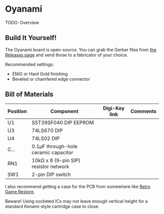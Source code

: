 # Oyanami
TODO: Overview

## Build It Yourself!
The Oyanami board is open-source. You can grab the Gerber files from [the Releases page](https://github.com/barbeque/oyanami-msx-megarom/releases) and send those to a fabricator of your choice.

Recommended settings: 

 - ENIG or Hard Gold finishing
 - Beveled or chamfered edge connector

## Bill of Materials

| Position | Component     | Digi-Key link      | Comments  |
|----------|---------------|--------------------|-----------|
| U1       | SST39SF040 DIP EEPROM | | |
| U3       | 74LS670 DIP | | |
| U4       | 74LS02 DIP | | |
| C...     | 0.1µF through-hole ceramic capacitor | | |
| RN1      | 10kΩ x 8 (9-pin SIP) resistor network | | |
| SW1      | 2-pin DIP switch | | |

I also recommend getting a case for the PCB from somewhere like [Retro Game Restore](https://retrogamerestore.com/store/msx_cart_shell).

Beware! Using socketed ICs may not leave enough vertical height for a standard Konami-style cartridge case to close.
